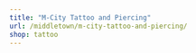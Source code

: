 ```yaml
---
title: "M-City Tattoo and Piercing"
url: /middletown/m-city-tattoo-and-piercing/
shop: tattoo
---
```

